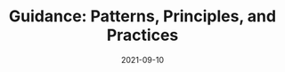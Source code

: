 ---
title: "Guidance: Patterns, Principles, and Practices"
linkTitle: "Guidance"
weight: 1
date: 2021-09-10
description: >
    *Unified standards for database development at Takeoff*
---